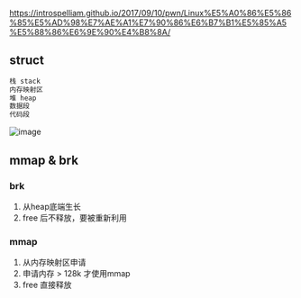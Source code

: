 <https://introspelliam.github.io/2017/09/10/pwn/Linux%E5%A0%86%E5%86%85%E5%AD%98%E7%AE%A1%E7%90%86%E6%B7%B1%E5%85%A5%E5%88%86%E6%9E%90%E4%B8%8A/>


## struct 

```c
栈 stack
内存映射区
堆 heap
数据段
代码段
```

![image](https://user-images.githubusercontent.com/19571831/117672737-af7c1c00-b1dc-11eb-9fb0-c6f6394070b8.png)


## mmap & brk

### brk 

1. 从heap底端生长  
2. free 后不释放，要被重新利用  

### mmap

1. 从内存映射区申请  
2. 申请内存 > 128k 才使用mmap  
3. free 直接释放


